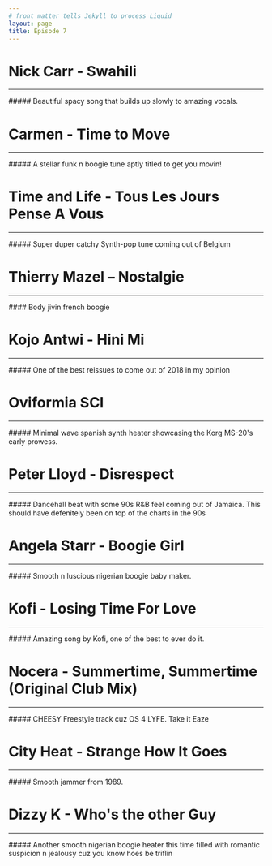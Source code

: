 ```yaml
---
# front matter tells Jekyll to process Liquid
layout: page
title: Episode 7
---
```


# Nick Carr - Swahili
<hr>
##### Beautiful spacy song that builds up slowly to amazing vocals.

# Carmen - Time to Move
<hr>
##### A stellar funk n boogie tune aptly titled to get you movin!

# Time and Life - Tous Les Jours Pense A Vous
<hr>
##### Super duper catchy Synth-pop tune coming out of Belgium

# Thierry Mazel – Nostalgie
<hr>
#### Body jivin french boogie

# Kojo Antwi - Hini Mi
<hr>
##### One of the best reissues to come out of 2018 in my opinion

# Oviformia SCI
<hr>
##### Minimal wave spanish synth heater showcasing the Korg MS-20's early prowess.

# Peter Lloyd - Disrespect
<hr>
##### Dancehall beat with some 90s R&B feel coming out of Jamaica. This should have defenitely been on top of the charts in the 90s

# Angela Starr - Boogie Girl
<hr>
##### Smooth n luscious nigerian boogie baby maker.

# Kofi - Losing Time For Love
<hr>
##### Amazing song by Kofi, one of the best to ever do it.

# Nocera - Summertime, Summertime (Original Club Mix)
<hr>
##### CHEESY Freestyle track cuz OS 4 LYFE. Take it Eaze

# City Heat - Strange How It Goes
<hr>
##### Smooth jammer from 1989.

# Dizzy K - Who's the other Guy
<hr>
##### Another smooth nigerian boogie heater this time filled with romantic suspicion n jealousy cuz you know hoes be triflin